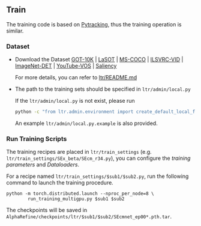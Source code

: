 ## Train
The training code is based on [Pytracking](https://github.com/visionml/pytracking.git), thus the training operation is similar.

### Dataset

* Download the Dataset
    [GOT-10K](http://got-10k.aitestunion.com/downloads) |
    [LaSOT](http://vision.cs.stonybrook.edu/~lasot/download.html) |
    [MS-COCO](http://cocodataset.org/#home) |
    [ILSVRC-VID](http://image-net.org/challenges/LSVRC/2017/) |
    [ImageNet-DET](http://image-net.org/challenges/LSVRC/2017/) |
    [YouTube-VOS](https://youtube-vos.org) |
    [Saliency](https://drive.google.com/file/d/1bvaJwL8n3xFC9s13KZLTV102pZLo1IT1/view?usp=sharing)
    
    For more details, you can refer to [ltr/README.md](https://github.com/visionml/pytracking/tree/master/ltr#overview)
    

* The path to the training sets should be specified in `ltr/admin/local.py`
    
    If the `ltr/admin/local.py` is not exist, please run 
    ``` bash
    python -c "from ltr.admin.environment import create_default_local_file; create_default_local_file()"
    ```
    An example `ltr/admin/local.py.example` is also provided.
    

### Run Training Scripts

The training recipes are placed in `ltr/train_settings` (e.g. `ltr/train_settings/SEx_beta/SEcm_r34.py`), you can
configure the *training parameters* and *Dataloaders*. 

For a recipe named `ltr/train_settings/$sub1/$sub2.py`, run the following command to launch the training procedure.
```
python -m torch.distributed.launch --nproc_per_node=8 \
        run_training_multigpu.py $sub1 $sub2 
```
The checkpoints will be saved in `AlphaRefine/checkpoints/ltr/$sub1/$sub2/SEcmnet_ep00*.pth.tar`.
